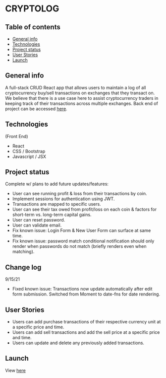 # CRYPTOLOG

## Table of contents
* [General info](#general-info)
* [Technologies](#technologies)
* [Project status](#project-status)
* [User Stories](#user-stories)
* [Launch](#launch)

## General info
A full-stack CRUD React app that allows users to maintain a log of all cryptocurrency buy/sell transactions on exchanges that they transact on. We believe that there is a use case here to assist cryptocurrency traders in keeping track of their transactions across multiple exchanges. Back end of project can be accessed [here](https://github.com/benjipt/cryptolog_api).

## Technologies
(Front End)
- React
- CSS / Bootstrap
- Javascript / JSX

## Project status
Complete w/ plans to add future updates/features:
- User can see running profit & loss from their transactions by coin.
- Implement sessions for authentication using JWT.
- Transactions are mapped to specific users.
- User can see their tax owed from profit/loss on each coin & factors for short-term vs. long-term capital gains.
- User can reset password.
- User can validate email.
- Fix known issue: Login Form & New User Form can surface at same time.
- Fix known issue: password match conditional notification should only render when passwords do not match (briefly renders even when matching).

## Change log
9/15/21
- Fixed known issue: Transactions now update automatically after edit form submission. Switched from Moment to date-fns for date rendering.

## User Stories
- Users can add purchase transactions of their respective currency unit at a specific price and time.
- Users can add sell transactions and add the sell price at a specific price and time.
- Users can update and delete any previously added transactions.

## Launch
View [here](https://cryptolog-frontend.herokuapp.com/)